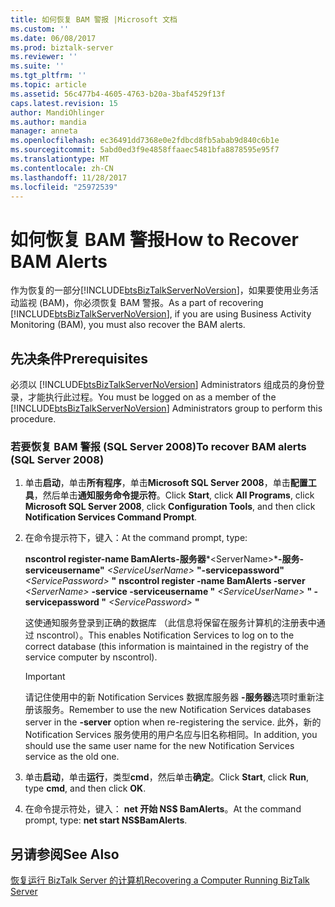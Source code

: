 ```yaml
---
title: 如何恢复 BAM 警报 |Microsoft 文档
ms.custom: ''
ms.date: 06/08/2017
ms.prod: biztalk-server
ms.reviewer: ''
ms.suite: ''
ms.tgt_pltfrm: ''
ms.topic: article
ms.assetid: 56c477b4-4605-4763-b20a-3baf4529f13f
caps.latest.revision: 15
author: MandiOhlinger
ms.author: mandia
manager: anneta
ms.openlocfilehash: ec36491dd7368e0e2fdbcd8fb5abab9d840c6b1e
ms.sourcegitcommit: 5abd0ed3f9e4858ffaaec5481bfa8878595e95f7
ms.translationtype: MT
ms.contentlocale: zh-CN
ms.lasthandoff: 11/28/2017
ms.locfileid: "25972539"
---
```

# <a name="how-to-recover-bam-alerts"></a><span data-ttu-id="3068a-102">如何恢复 BAM 警报</span><span class="sxs-lookup"><span data-stu-id="3068a-102">How to Recover BAM Alerts</span></span>
<span data-ttu-id="3068a-103">作为恢复的一部分[!INCLUDE[btsBizTalkServerNoVersion](../includes/btsbiztalkservernoversion-md.md)]，如果要使用业务活动监视 (BAM)，你必须恢复 BAM 警报。</span><span class="sxs-lookup"><span data-stu-id="3068a-103">As a part of recovering [!INCLUDE[btsBizTalkServerNoVersion](../includes/btsbiztalkservernoversion-md.md)], if you are using Business Activity Monitoring (BAM), you must also recover the BAM alerts.</span></span>  
  
## <a name="prerequisites"></a><span data-ttu-id="3068a-104">先决条件</span><span class="sxs-lookup"><span data-stu-id="3068a-104">Prerequisites</span></span>  
 <span data-ttu-id="3068a-105">必须以 [!INCLUDE[btsBizTalkServerNoVersion](../includes/btsbiztalkservernoversion-md.md)] Administrators 组成员的身份登录，才能执行此过程。</span><span class="sxs-lookup"><span data-stu-id="3068a-105">You must be logged on as a member of the [!INCLUDE[btsBizTalkServerNoVersion](../includes/btsbiztalkservernoversion-md.md)] Administrators group to perform this procedure.</span></span>  
  
### <a name="to-recover-bam-alerts-sql-server-2008"></a><span data-ttu-id="3068a-106">若要恢复 BAM 警报 (SQL Server 2008)</span><span class="sxs-lookup"><span data-stu-id="3068a-106">To recover BAM alerts (SQL Server 2008)</span></span>  
  
1.  <span data-ttu-id="3068a-107">单击**启动**，单击**所有程序**，单击**Microsoft SQL Server 2008**，单击**配置工具**，然后单击**通知服务命令提示符**。</span><span class="sxs-lookup"><span data-stu-id="3068a-107">Click **Start**, click **All Programs**, click **Microsoft SQL Server 2008**, click **Configuration Tools**, and then click **Notification Services Command Prompt**.</span></span>  
  
2.  <span data-ttu-id="3068a-108">在命令提示符下，键入：</span><span class="sxs-lookup"><span data-stu-id="3068a-108">At the command prompt, type:</span></span>  
  
     <span data-ttu-id="3068a-109">**nscontrol register-name BamAlerts-服务器***\<ServerName\>***-服务-serviceusername"**  *\<ServiceUserName\>*  **"-servicepassword"**  *\<ServicePassword\>*  **"** </span><span class="sxs-lookup"><span data-stu-id="3068a-109">**nscontrol register -name BamAlerts -server**  *\<ServerName\>*  **-service -serviceusername "** *\<ServiceUserName\>* **" -servicepassword "** *\<ServicePassword\>* **"**</span></span>  
  
     <span data-ttu-id="3068a-110">这使通知服务登录到正确的数据库 （此信息将保留在服务计算机的注册表中通过 nscontrol）。</span><span class="sxs-lookup"><span data-stu-id="3068a-110">This enables Notification Services to log on to the correct database (this information is maintained in the registry of the service computer by nscontrol).</span></span>  
  
    > [!IMPORTANT]
    >  <span data-ttu-id="3068a-111">请记住使用中的新 Notification Services 数据库服务器 **-服务器**选项时重新注册该服务。</span><span class="sxs-lookup"><span data-stu-id="3068a-111">Remember to use the new Notification Services databases server in the **-server** option when re-registering the service.</span></span> <span data-ttu-id="3068a-112">此外，新的 Notification Services 服务使用的用户名应与旧名称相同。</span><span class="sxs-lookup"><span data-stu-id="3068a-112">In addition, you should use the same user name for the new Notification Services service as the old one.</span></span>  
  
3.  <span data-ttu-id="3068a-113">单击**启动**，单击**运行**，类型**cmd**，然后单击**确定**。</span><span class="sxs-lookup"><span data-stu-id="3068a-113">Click **Start**, click **Run**, type **cmd**, and then click **OK**.</span></span>  
  
4.  <span data-ttu-id="3068a-114">在命令提示符处，键入： **net 开始 NS$ BamAlerts**。</span><span class="sxs-lookup"><span data-stu-id="3068a-114">At the command prompt, type: **net start NS$BamAlerts**.</span></span>  
  
## <a name="see-also"></a><span data-ttu-id="3068a-115">另请参阅</span><span class="sxs-lookup"><span data-stu-id="3068a-115">See Also</span></span>  
 [<span data-ttu-id="3068a-116">恢复运行 BizTalk Server 的计算机</span><span class="sxs-lookup"><span data-stu-id="3068a-116">Recovering a Computer Running BizTalk Server</span></span>](../core/recovering-a-computer-running-biztalk-server.md)
